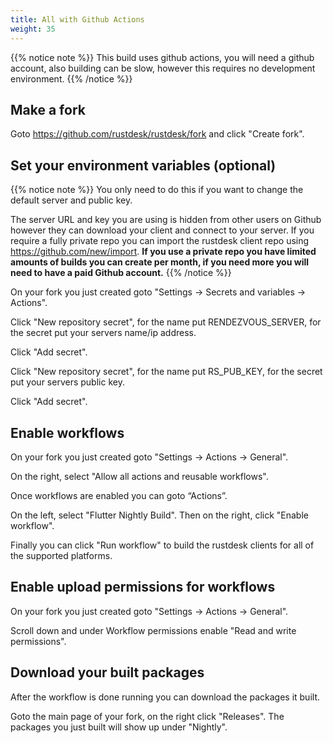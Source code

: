 ```yaml
---
title: All with Github Actions
weight: 35
---
```


{{% notice note %}}
This build uses github actions, you will need a github account, also building can be slow, however this requires no development environment.
{{% /notice %}}

## Make a fork

Goto https://github.com/rustdesk/rustdesk/fork and click "Create fork".

## Set your environment variables (optional)

{{% notice note %}}
You only need to do this if you want to change the default server and public key.

The server URL and key you are using is hidden from other users on Github however they can download your client and connect to your server. If you require a fully private repo you can import the rustdesk client repo using https://github.com/new/import. **If you use a private repo you have limited amounts of builds you can create per month, if you need more you will need to have a paid Github account.**
{{% /notice %}}

On your fork you just created goto "Settings -> Secrets and variables -> Actions".

Click "New repository secret", for the name put RENDEZVOUS_SERVER, for the secret put your servers name/ip address.

Click "Add secret".

Click "New repository secret", for the name put RS_PUB_KEY, for the secret put your servers public key.

Click "Add secret".

## Enable workflows

On your fork you just created goto "Settings -> Actions -> General".

On the right, select "Allow all actions and reusable workflows".

Once workflows are enabled you can goto “Actions”.

On the left, select "Flutter Nightly Build". Then on the right, click "Enable workflow".

Finally you can click "Run workflow" to build the rustdesk clients for all of the supported platforms.

## Enable upload permissions for workflows

On your fork you just created goto "Settings -> Actions -> General".

Scroll down and under Workflow permissions enable "Read and write permissions".

## Download your built packages

After the workflow is done running you can download the packages it built. 

Goto the main page of your fork, on the right click "Releases". The packages you just built will show up under "Nightly".
